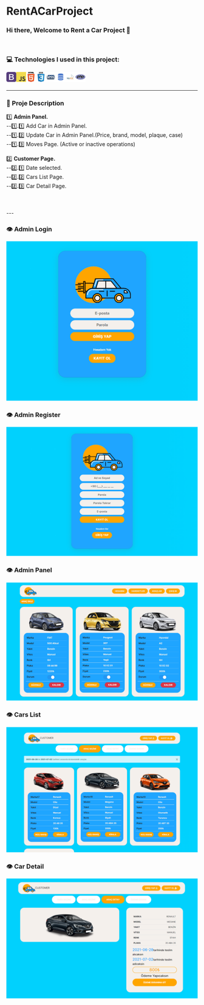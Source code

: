 # RentACarProject

### Hi there, Welcome to Rent a Car Project 👋
<br />

### 💻 Technologies I used in this project:

<img align="left" alt="HTML5" width="26px" src="https://raw.githubusercontent.com/github/explore/80688e429a7d4ef2fca1e82350fe8e3517d3494d/topics/bootstrap/bootstrap.png" />
<img align="left" alt="JavaScript" width="26px" src="https://raw.githubusercontent.com/github/explore/80688e429a7d4ef2fca1e82350fe8e3517d3494d/topics/javascript/javascript.png" />
<img align="left" alt="HTML5" width="26px" src="https://raw.githubusercontent.com/github/explore/80688e429a7d4ef2fca1e82350fe8e3517d3494d/topics/html/html.png" /> 
<img align="left" alt="CSS3" width="26px" src="https://raw.githubusercontent.com/github/explore/80688e429a7d4ef2fca1e82350fe8e3517d3494d/topics/css/css.png" />
<img align="left" alt="less" width="26px" src="https://raw.githubusercontent.com/github/explore/80688e429a7d4ef2fca1e82350fe8e3517d3494d/topics/less/less.png" />
<img align="left" alt="SQL" width="26px" src="https://raw.githubusercontent.com/github/explore/80688e429a7d4ef2fca1e82350fe8e3517d3494d/topics/sql/sql.png" />
<img align="left" alt="MySQL" width="26px" src="https://raw.githubusercontent.com/github/explore/80688e429a7d4ef2fca1e82350fe8e3517d3494d/topics/mysql/mysql.png" />
<img align="left" alt="PHP" width="26px" src="https://raw.githubusercontent.com/github/explore/80688e429a7d4ef2fca1e82350fe8e3517d3494d/topics/php/php.png" />

<br />
<br />

---

### 📰 Proje Description
1️⃣ <b>Admin Panel.</b> <br/>
--1️⃣.1️⃣ Add Car in Admin Panel.<br/>
--1️⃣.2️⃣ Update Car in Admin Panel.(Price, brand, model, plaque, case)<br/>
--1️⃣.3️⃣ Moves Page. (Active or inactive operations)<br/>

2️⃣ <b>Customer Page.</b> <br/>
--2️⃣.1️⃣ Date selected. <br/>
--2️⃣.2️⃣ Cars List Page. <br/>
--2️⃣.3️⃣ Car Detail Page. <br/>

<br/>
<br/>
---

### 👁️ Admin Login
<img src="https://github.com/berkaynayman/RentACarProject/blob/main/adminlogindesign.png" />

<br/>

### 👁️ Admin Register
<img src="https://github.com/berkaynayman/RentACarProject/blob/main/adminregisterdesign.png" />

<br/>

### 👁️ Admin Panel
<img src="https://github.com/berkaynayman/RentACarProject/blob/main/adminpaneldesign.png" />

<br/>

### 👁️ Cars List
<img src="https://github.com/berkaynayman/RentACarProject/blob/main/customercarlistdesign.png" />

<br/>

### 👁️ Car Detail
<img src="https://github.com/berkaynayman/RentACarProject/blob/main/customercardetaildesign.png" />
